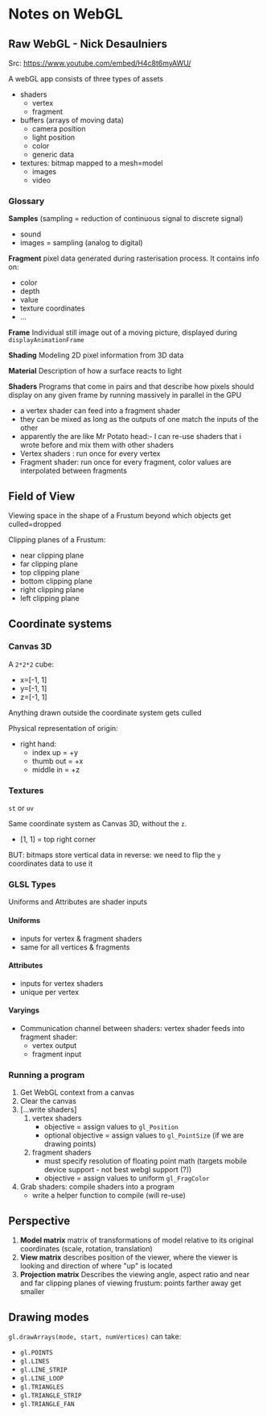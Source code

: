# Notes on WebGL

## Raw WebGL - Nick Desaulniers

Src: https://www.youtube.com/embed/H4c8t6myAWU/

A webGL app consists of three types of assets

- shaders
  - vertex
  - fragment
- buffers (arrays of moving data)
  - camera position
  - light position
  - color
  - generic data
- textures: bitmap mapped to a mesh=model
  - images
  - video

### Glossary

**Samples** (sampling = reduction of continuous signal to discrete signal)

- sound
- images = sampling (analog to digital)

**Fragment** pixel data generated during rasterisation process. It contains info on:

- color
- depth
- value
- texture coordinates
- ...

**Frame** Individual still image out of a moving picture, displayed during `displayAnimationFrame`

**Shading** Modeling 2D pixel information from 3D data

**Material** Description of how a surface reacts to light

**Shaders** Programs that come in pairs and that describe how pixels should display on any given frame by running massively in parallel in the GPU

- a vertex shader can feed into a fragment shader
- they can be mixed as long as the outputs of one match the inputs of the other
- apparently the are like Mr Potato head:- I can re-use shaders that i wrote before and mix them with other shaders
- Vertex shaders : run once for every vertex
- Fragment shader: run once for every fragment, color values are interpolated between fragments

## Field of View

Viewing space in the shape of a Frustum beyond which objects get culled=dropped

Clipping planes of a Frustum:

- near clipping plane
- far clipping plane
- top clipping plane
- bottom clipping plane
- right clipping plane
- left clipping plane

## Coordinate systems

### Canvas 3D

A `2*2*2` cube:

- x=[-1, 1]
- y=[-1, 1]
- z=[-1, 1]

Anything drawn outside the coordinate system gets culled

Physical representation of origin:

- right hand:
  - index up = +y
  - thumb out = +x
  - middle in = +z

### Textures

`st` or `uv`

Same coordinate system as Canvas 3D, without the `z`.

- [1, 1] = top right corner

BUT: bitmaps store vertical data in reverse: we need to flip the `y` coordinates data to use it

### GLSL Types

Uniforms and Attributes are shader inputs

#### Uniforms

- inputs for vertex & fragment shaders
- same for all vertices & fragments

#### Attributes

- inputs for vertex shaders
- unique per vertex

#### Varyings

- Communication channel between shaders: vertex shader feeds into fragment shader:
  - vertex output
  - fragment input

### Running a program

1. Get WebGL context from a canvas
1. Clear the canvas
1. [...write shaders]
   1. vertex shaders
      - objective = assign values to `gl_Position`
      - optional objective = assign values to `gl_PointSize` (if we are drawing points)
   1. fragment shaders
      - must specify resolution of floating point math (targets mobile device support - not best webgl support (?))
      - objective = assign values to uniform `gl_FragColor`
1. Grab shaders: compile shaders into a program
   - write a helper function to compile (will re-use)

## Perspective

1. **Model matrix** matrix of transformations of model relative to its original coordinates (scale, rotation, translation)
1. **View matrix** describes position of the viewer, where the viewer is looking and direction of where "up" is located
1. **Projection matrix** Describes the viewing angle, aspect ratio and near and far clipping planes of viewing frustum: points farther away get smaller

## Drawing modes

`gl.drawArrays(mode, start, numVertices)` can take:

- `gl.POINTS`
- `gl.LINES`
- `gl.LINE_STRIP`
- `gl.LINE_LOOP`
- `gl.TRIANGLES`
- `gl.TRIANGLE_STRIP`
- `gl.TRIANGLE_FAN`
